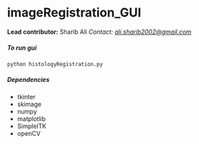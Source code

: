 # imageRegistration_GUI

**Lead contributor:** Sharib Ali *Contact: ali.sharib2002@gmail.com*
##### To run gui



``python histologyRegistration.py``

##### Dependencies

- tkinter
- skimage
- numpy
- matplotlib
- SimpleITK
- openCV
